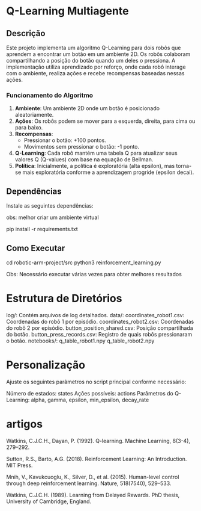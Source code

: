 # Q-Learning Multiagente

## Descrição

Este projeto implementa um algoritmo Q-Learning para dois robôs que aprendem a encontrar um botão em um ambiente 2D. Os robôs colaboram compartilhando a posição do botão quando um deles o pressiona. A implementação utiliza aprendizado por reforço, onde cada robô interage com o ambiente, realiza ações e recebe recompensas baseadas nessas ações. 

### Funcionamento do Algoritmo

1. **Ambiente**: Um ambiente 2D onde um botão é posicionado aleatoriamente.
2. **Ações**: Os robôs podem se mover para a esquerda, direita, para cima ou para baixo.
3. **Recompensas**:
    - Pressionar o botão: +100 pontos.
    - Movimentos sem pressionar o botão: -1 ponto.
4. **Q-Learning**: Cada robô mantém uma tabela Q para atualizar seus valores Q (Q-values) com base na equação de Bellman.
5. **Política**: Inicialmente, a política é exploratória (alta epsilon), mas torna-se mais exploratória conforme a aprendizagem progride (epsilon decai).

## Dependências

Instale as seguintes dependências:

obs: melhor criar um ambiente virtual

pip install -r requirements.txt

## Como Executar

cd robotic-arm-project/src
python3 reinforcement_learning.py

Obs: Necessário executar várias vezes para obter melhores resultados

# Estrutura de Diretórios
log/: Contém arquivos de log detalhados.
data/:
coordinates_robot1.csv: Coordenadas do robô 1 por episódio.
coordinates_robot2.csv: Coordenadas do robô 2 por episódio.
button_position_shared.csv: Posição compartilhada do botão.
button_press_records.csv: Registro de quais robôs pressionaram o botão.
notebooks/:
q_table_robot1.npy
q_table_robot2.npy

# Personalização
Ajuste os seguintes parâmetros no script principal conforme necessário:

Número de estados: states
Ações possíveis: actions
Parâmetros do Q-Learning: alpha, gamma, epsilon, min_epsilon, decay_rate


# artigos

Watkins, C.J.C.H., Dayan, P. (1992). Q-learning. Machine Learning, 8(3-4), 279–292. 

Sutton, R.S., Barto, A.G. (2018). Reinforcement Learning: An Introduction. MIT Press. 

Mnih, V., Kavukcuoglu, K., Silver, D., et al. (2015). Human-level control through deep reinforcement learning. Nature, 518(7540), 529–533. 

Watkins, C.J.C.H. (1989). Learning from Delayed Rewards. PhD thesis, University of Cambridge, England. 